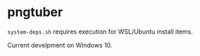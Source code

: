 # pngtuber

`system-deps.sh` requires execution for WSL/Ubuntu install items.

Current develpment on Windows 10.